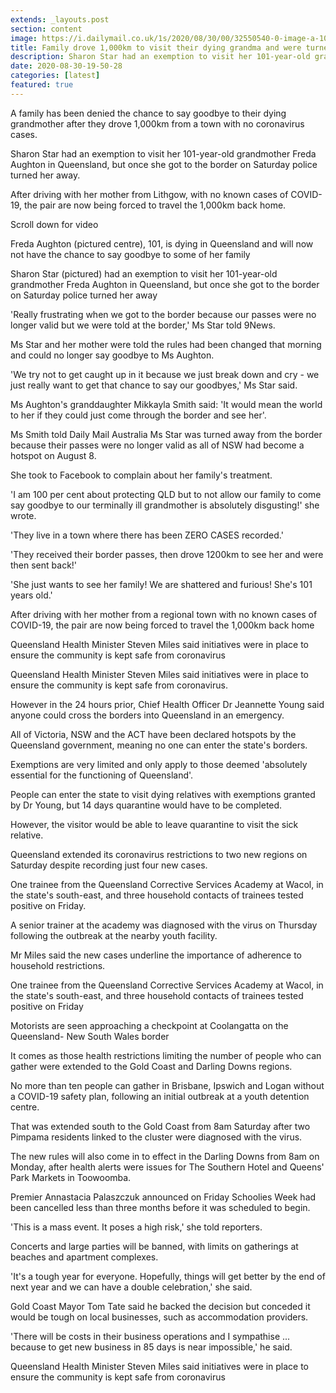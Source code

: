 ```yaml
---
extends: _layouts.post
section: content
image: https://i.dailymail.co.uk/1s/2020/08/30/00/32550540-0-image-a-10_1598744483488.jpg 
title: Family drove 1,000km to visit their dying grandma and were turned around at the Queensland border 
description: Sharon Star had an exemption to visit her 101-year-old grandmother Freda Aughton in Queensland, but once she got to the border on Saturday police turned her away. 
date: 2020-08-30-19-50-28 
categories: [latest] 
featured: true 
--- 
```

A family has been denied the chance to say goodbye to their dying grandmother after they drove 1,000km from a town with no coronavirus cases.

Sharon Star had an exemption to visit her 101-year-old grandmother Freda Aughton in Queensland, but once she got to the border on Saturday police turned her away.

After driving with her mother from Lithgow, with no known cases of COVID-19, the pair are now being forced to travel the 1,000km back home. 

Scroll down for video 

Freda Aughton (pictured centre), 101, is dying in Queensland and will now not have the chance to say goodbye to some of her family 

Sharon Star (pictured) had an exemption to visit her 101-year-old grandmother Freda Aughton in Queensland, but once she got to the border on Saturday police turned her away

'Really frustrating when we got to the border because our passes were no longer valid but we were told at the border,' Ms Star told 9News. 

Ms Star and her mother were told the rules had been changed that morning and could no longer say goodbye to Ms Aughton.

'We try not to get caught up in it because we just break down and cry - we just really want to get that chance to say our goodbyes,' Ms Star said. 

Ms Aughton's granddaughter Mikkayla Smith said: 'It would mean the world to her if they could just come through the border and see her'. 

Ms Smith told Daily Mail Australia Ms Star was turned away from the border because their passes were no longer valid as all of NSW had become a hotspot on August 8.

She took to Facebook to complain about her family's treatment.

'I am 100 per cent about protecting QLD but to not allow our family to come say goodbye to our terminally ill grandmother is absolutely disgusting!' she wrote.

'They live in a town where there has been ZERO CASES recorded.'

'They received their border passes, then drove 1200km to see her and were then sent back!'

'She just wants to see her family! We are shattered and furious! She's 101 years old.' 

After driving with her mother from a regional town with no known cases of COVID-19, the pair are now being forced to travel the 1,000km back home

Queensland Health Minister Steven Miles said initiatives were in place to ensure the community is kept safe from coronavirus

Queensland Health Minister Steven Miles said initiatives were in place to ensure the community is kept safe from coronavirus.  

However in the 24 hours prior, Chief Health Officer Dr Jeannette Young said anyone could cross the borders into Queensland in an emergency. 

All of Victoria, NSW and the ACT have been declared hotspots by the Queensland government, meaning no one can enter the state's borders. 

Exemptions are very limited and only apply to those deemed 'absolutely essential for the functioning of Queensland'.

People can enter the state to visit dying relatives with exemptions granted by Dr Young, but 14 days quarantine would have to be completed.

However, the visitor would be able to leave quarantine to visit the sick relative.  

Queensland extended its coronavirus restrictions to two new regions on Saturday despite recording just four new cases. 

One trainee from the Queensland Corrective Services Academy at Wacol, in the state's south-east, and three household contacts of trainees tested positive on Friday.

A senior trainer at the academy was diagnosed with the virus on Thursday following the outbreak at the nearby youth facility.

Mr Miles said the new cases underline the importance of adherence to household restrictions.

One trainee from the Queensland Corrective Services Academy at Wacol, in the state's south-east, and three household contacts of trainees tested positive on Friday

Motorists are seen approaching a checkpoint at Coolangatta on the Queensland- New South Wales border

It comes as those health restrictions limiting the number of people who can gather were extended to the Gold Coast and Darling Downs regions.

No more than ten people can gather in Brisbane, Ipswich and Logan without a COVID-19 safety plan, following an initial outbreak at a youth detention centre.

That was extended south to the Gold Coast from 8am Saturday after two Pimpama residents linked to the cluster were diagnosed with the virus.

The new rules will also come in to effect in the Darling Downs from 8am on Monday, after health alerts were issues for The Southern Hotel and Queens' Park Markets in Toowoomba. 

Premier Annastacia Palaszczuk announced on Friday Schoolies Week had been cancelled less than three months before it was scheduled to begin.

'This is a mass event. It poses a high risk,' she told reporters.

Concerts and large parties will be banned, with limits on gatherings at beaches and apartment complexes.

'It's a tough year for everyone. Hopefully, things will get better by the end of next year and we can have a double celebration,' she said. 

Gold Coast Mayor Tom Tate said he backed the decision but conceded it would be tough on local businesses, such as accommodation providers.

'There will be costs in their business operations and I sympathise ... because to get new business in 85 days is near impossible,' he said.  

Queensland Health Minister Steven Miles said initiatives were in place to ensure the community is kept safe from coronavirus

